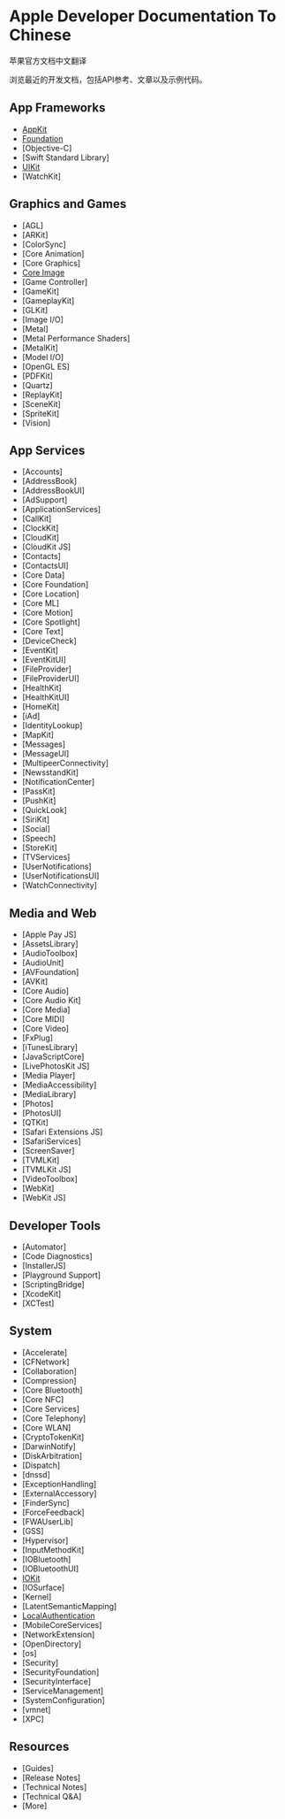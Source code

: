 # Apple Developer Documentation To Chinese
苹果官方文档中文翻译



浏览最近的开发文档，包括API参考、文章以及示例代码。



## App Frameworks

* [AppKit](./AppFrameworks/AppKit/)
* [Foundation](./AppFrameworks/Foundation/)
* [Objective-C]
* [Swift Standard Library]
* [UIKit](./AppFrameworks/UIKit/)
* [WatchKit]

## Graphics and Games

- [AGL]
- [ARKit]
- [ColorSync]
- [Core Animation]
- [Core Graphics]
- [Core Image](./GraphicsAndGames/CoreImage/)
- [Game Controller]
- [GameKit]
- [GameplayKit]
- [GLKit]
- [Image I/O]
- [Metal]
- [Metal Performance Shaders]
- [MetalKit]
- [Model I/O]
- [OpenGL ES]
- [PDFKit]
- [Quartz]
- [ReplayKit]
- [SceneKit]
- [SpriteKit]
- [Vision]

## App Services

- [Accounts]
- [AddressBook]
- [AddressBookUI]
- [AdSupport]
- [ApplicationServices]
- [CallKit]
- [ClockKit]
- [CloudKit]
- [CloudKit JS]
- [Contacts]
- [ContactsUI]
- [Core Data]
- [Core Foundation]
- [Core Location]
- [Core ML]
- [Core Motion]
- [Core Spotlight]
- [Core Text]
- [DeviceCheck]
- [EventKit]
- [EventKitUI]
- [FileProvider]
- [FileProviderUI]
- [HealthKit]
- [HealthKitUI]
- [HomeKit]
- [iAd]
- [IdentityLookup]
- [MapKit]
- [Messages]
- [MessageUI]
- [MultipeerConnectivity]
- [NewsstandKit]
- [NotificationCenter]
- [PassKit]
- [PushKit]
- [QuickLook]
- [SiriKit]
- [Social]
- [Speech]
- [StoreKit]
- [TVServices]
- [UserNotifications]
- [UserNotificationsUI]
- [WatchConnectivity]

## Media and Web

- [Apple Pay JS]
- [AssetsLibrary]
- [AudioToolbox]
- [AudioUnit]
- [AVFoundation]
- [AVKit]
- [Core Audio]
- [Core Audio Kit]
- [Core Media]
- [Core MIDI]
- [Core Video]
- [FxPlug]
- [iTunesLibrary]
- [JavaScriptCore]
- [LivePhotosKit JS]
- [Media Player]
- [MediaAccessibility]
- [MediaLibrary]
- [Photos]
- [PhotosUI]
- [QTKit]
- [Safari Extensions JS]
- [SafariServices]
- [ScreenSaver]
- [TVMLKit]
- [TVMLKit JS]
- [VideoToolbox]
- [WebKit]
- [WebKit JS]

## Developer Tools

- [Automator]
- [Code Diagnostics]
- [InstallerJS]
- [Playground Support]
- [ScriptingBridge]
- [XcodeKit]
- [XCTest]

## System

- [Accelerate]
- [CFNetwork]
- [Collaboration]
- [Compression]
- [Core Bluetooth]
- [Core NFC]
- [Core Services]
- [Core Telephony]
- [Core WLAN]
- [CryptoTokenKit]
- [DarwinNotify]
- [DiskArbitration]
- [Dispatch]
- [dnssd]
- [ExceptionHandling]
- [ExternalAccessory]
- [FinderSync]
- [ForceFeedback]
- [FWAUserLib]
- [GSS]
- [Hypervisor]
- [InputMethodKit]
- [IOBluetooth]
- [IOBluetoothUI]
- [IOKit](./IOKit/)
- [IOSurface]
- [Kernel]
- [LatentSemanticMapping]
- [LocalAuthentication](./System/LocalAuthentication/)
- [MobileCoreServices]
- [NetworkExtension]
- [OpenDirectory]
- [os]
- [Security]
- [SecurityFoundation]
- [SecurityInterface]
- [ServiceManagement]
- [SystemConfiguration]
- [vmnet]
- [XPC]

## Resources

- [Guides]
- [Release Notes]
- [Technical Notes]
- [Technical Q&A]
- [More]